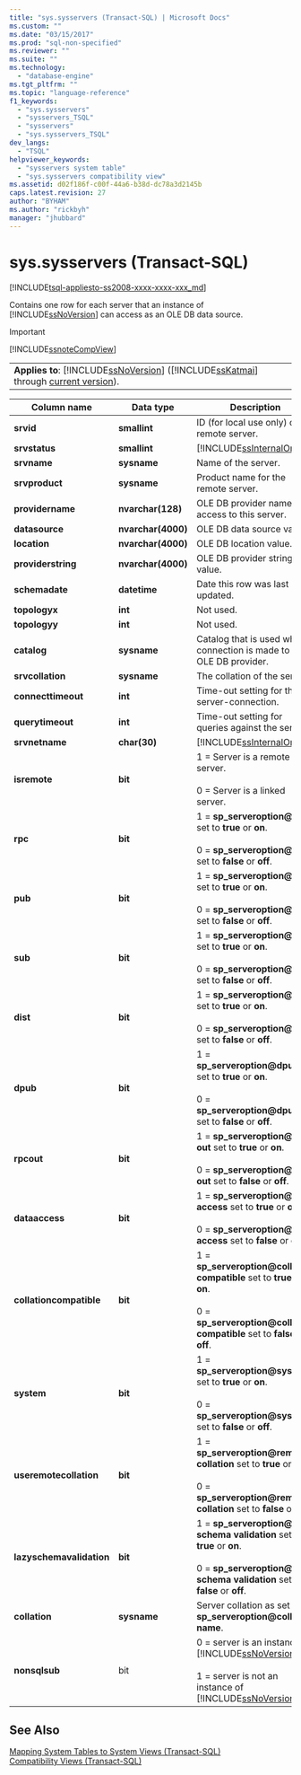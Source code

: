 ```yaml
---
title: "sys.sysservers (Transact-SQL) | Microsoft Docs"
ms.custom: ""
ms.date: "03/15/2017"
ms.prod: "sql-non-specified"
ms.reviewer: ""
ms.suite: ""
ms.technology: 
  - "database-engine"
ms.tgt_pltfrm: ""
ms.topic: "language-reference"
f1_keywords: 
  - "sys.sysservers"
  - "sysservers_TSQL"
  - "sysservers"
  - "sys.sysservers_TSQL"
dev_langs: 
  - "TSQL"
helpviewer_keywords: 
  - "sysservers system table"
  - "sys.sysservers compatibility view"
ms.assetid: d02f186f-c00f-44a6-b38d-dc78a3d2145b
caps.latest.revision: 27
author: "BYHAM"
ms.author: "rickbyh"
manager: "jhubbard"
---
```

# sys.sysservers (Transact-SQL)
[!INCLUDE[tsql-appliesto-ss2008-xxxx-xxxx-xxx_md](../../includes/tsql-appliesto-ss2008-xxxx-xxxx-xxx-md.md)]

  Contains one row for each server that an instance of [!INCLUDE[ssNoVersion](../../includes/ssnoversion-md.md)] can access as an OLE DB data source.  
  
> [!IMPORTANT]  
>  [!INCLUDE[ssnoteCompView](../../includes/ssnotecompview-md.md)]  
  
||  
|-|  
|**Applies to**: [!INCLUDE[ssNoVersion](../../includes/ssnoversion-md.md)] ([!INCLUDE[ssKatmai](../../includes/sskatmai-md.md)] through [current version](http://go.microsoft.com/fwlink/p/?LinkId=299658)).|  
  
|Column name|Data type|Description|  
|-----------------|---------------|-----------------|  
|**srvid**|**smallint**|ID (for local use only) of the remote server.|  
|**srvstatus**|**smallint**|[!INCLUDE[ssInternalOnly](../../includes/ssinternalonly-md.md)]|  
|**srvname**|**sysname**|Name of the server.|  
|**srvproduct**|**sysname**|Product name for the remote server.|  
|**providername**|**nvarchar(128)**|OLE DB provider name for access to this server.|  
|**datasource**|**nvarchar(4000)**|OLE DB data source value.|  
|**location**|**nvarchar(4000)**|OLE DB location value.|  
|**providerstring**|**nvarchar(4000)**|OLE DB provider string value.|  
|**schemadate**|**datetime**|Date this row was last updated.|  
|**topologyx**|**int**|Not used.|  
|**topologyy**|**int**|Not used.|  
|**catalog**|**sysname**|Catalog that is used when a connection is made to an OLE DB provider.|  
|**srvcollation**|**sysname**|The collation of the server.|  
|**connecttimeout**|**int**|Time-out setting for the server-connection.|  
|**querytimeout**|**int**|Time-out setting for queries against the server.|  
|**srvnetname**|**char(30)**|[!INCLUDE[ssInternalOnly](../../includes/ssinternalonly-md.md)]|  
|**isremote**|**bit**|1 = Server is a remote server.<br /><br /> 0 = Server is a linked server.|  
|**rpc**|**bit**|1 = **sp_serveroption@rpc** set to **true** or **on**.<br /><br /> 0 = **sp_serveroption@rpc** set to **false** or **off**.|  
|**pub**|**bit**|1 = **sp_serveroption@pub** set to **true** or **on**.<br /><br /> 0 = **sp_serveroption@pub** set to **false** or **off**.|  
|**sub**|**bit**|1 = **sp_serveroption@sub** set to **true** or **on**.<br /><br /> 0 = **sp_serveroption@sub** set to **false** or **off**.|  
|**dist**|**bit**|1 = **sp_serveroption@dist** set to **true** or **on**.<br /><br /> 0 = **sp_serveroption@dist** set to **false** or **off**.|  
|**dpub**|**bit**|1 = **sp_serveroption@dpub** set to **true** or **on**.<br /><br /> 0 = **sp_serveroption@dpub** set to **false** or **off**.|  
|**rpcout**|**bit**|1 = **sp_serveroption@rpc out** set to **true** or **on**.<br /><br /> 0 = **sp_serveroption@rpc out** set to **false** or **off**.|  
|**dataaccess**|**bit**|1 = **sp_serveroption@data access** set to **true** or **on**.<br /><br /> 0 = **sp_serveroption@data access** set to **false** or **off**.|  
|**collationcompatible**|**bit**|1 = **sp_serveroption@collation compatible** set to **true** or **on**.<br /><br /> 0 = **sp_serveroption@collation compatible** set to **false** or **off**.|  
|**system**|**bit**|1 = **sp_serveroption@system** set to **true** or **on**.<br /><br /> 0 = **sp_serveroption@system** set to **false** or **off**.|  
|**useremotecollation**|**bit**|1 = **sp_serveroption@remote collation** set to **true** or **on**.<br /><br /> 0 = **sp_serveroption@remote collation** set to **false** or **off**.|  
|**lazyschemavalidation**|**bit**|1 = **sp_serveroption@lazy schema validation** set to **true** or **on**.<br /><br /> 0 = **sp_serveroption@lazy schema validation** set to **false** or **off**.|  
|**collation**|**sysname**|Server collation as set by **sp_serveroption@collation name**.|  
|**nonsqlsub**|bit|0 = server is an instance of [!INCLUDE[ssNoVersion](../../includes/ssnoversion-md.md)]<br /><br /> 1 = server is not an instance of [!INCLUDE[ssNoVersion](../../includes/ssnoversion-md.md)]|  
  
## See Also  
 [Mapping System Tables to System Views &#40;Transact-SQL&#41;](../../relational-databases/system-tables/mapping-system-tables-to-system-views-transact-sql.md)   
 [Compatibility Views &#40;Transact-SQL&#41;](~/relational-databases/system-compatibility-views/system-compatibility-views-transact-sql.md)  
  
  
